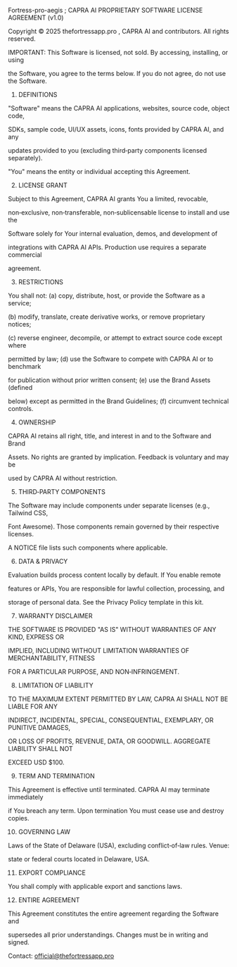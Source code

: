 Fortress-pro-aegis ; CAPRA AI PROPRIETARY SOFTWARE LICENSE AGREEMENT (v1.0)

Copyright © 2025 thefortressapp.pro , CAPRA AI and contributors. All rights reserved.

IMPORTANT: This Software is licensed, not sold. By accessing, installing, or using

the Software, you agree to the terms below. If you do not agree, do not use the Software.

1. DEFINITIONS

"Software" means the CAPRA AI applications, websites, source code, object code,

SDKs, sample code, UI/UX assets, icons, fonts provided by CAPRA AI, and any

updates provided to you (excluding third‑party components licensed separately).

"You" means the entity or individual accepting this Agreement.


2. LICENSE GRANT

Subject to this Agreement, CAPRA AI grants You a limited, revocable,

non‑exclusive, non‑transferable, non‑sublicensable license to install and use the

Software solely for Your internal evaluation, demos, and development of

integrations with CAPRA AI APIs. Production use requires a separate commercial

agreement.


3. RESTRICTIONS

You shall not: (a) copy, distribute, host, or provide the Software as a service;

(b) modify, translate, create derivative works, or remove proprietary notices;

(c) reverse engineer, decompile, or attempt to extract source code except where

permitted by law; (d) use the Software to compete with CAPRA AI or to benchmark

for publication without prior written consent; (e) use the Brand Assets (defined

below) except as permitted in the Brand Guidelines; (f) circumvent technical controls.


4. OWNERSHIP

CAPRA AI retains all right, title, and interest in and to the Software and Brand

Assets. No rights are granted by implication. Feedback is voluntary and may be

used by CAPRA AI without restriction.


5. THIRD‑PARTY COMPONENTS

The Software may include components under separate licenses (e.g., Tailwind CSS,

Font Awesome). Those components remain governed by their respective licenses.

A NOTICE file lists such components where applicable.


6. DATA & PRIVACY

Evaluation builds process content locally by default. If You enable remote

features or APIs, You are responsible for lawful collection, processing, and

storage of personal data. See the Privacy Policy template in this kit.


7. WARRANTY DISCLAIMER

THE SOFTWARE IS PROVIDED "AS IS" WITHOUT WARRANTIES OF ANY KIND, EXPRESS OR

IMPLIED, INCLUDING WITHOUT LIMITATION WARRANTIES OF MERCHANTABILITY, FITNESS

FOR A PARTICULAR PURPOSE, AND NON‑INFRINGEMENT.


8. LIMITATION OF LIABILITY

TO THE MAXIMUM EXTENT PERMITTED BY LAW, CAPRA AI SHALL NOT BE LIABLE FOR ANY

INDIRECT, INCIDENTAL, SPECIAL, CONSEQUENTIAL, EXEMPLARY, OR PUNITIVE DAMAGES,

OR LOSS OF PROFITS, REVENUE, DATA, OR GOODWILL. AGGREGATE LIABILITY SHALL NOT

EXCEED USD $100.


9. TERM AND TERMINATION

This Agreement is effective until terminated. CAPRA AI may terminate immediately

if You breach any term. Upon termination You must cease use and destroy copies.


10. GOVERNING LAW



Laws of the State of Delaware (USA), excluding conflict‑of‑law rules. Venue:

state or federal courts located in Delaware, USA.

11. EXPORT COMPLIANCE



You shall comply with applicable export and sanctions laws.

12. ENTIRE AGREEMENT



This Agreement constitutes the entire agreement regarding the Software and

supersedes all prior understandings. Changes must be in writing and signed.

Contact: official@thefortressapp.pro
